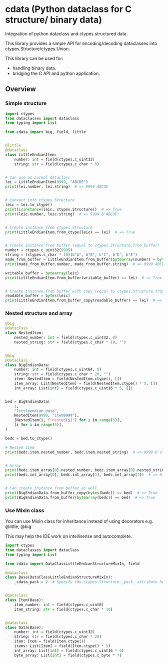 # cdata (Python dataclass for C structure/ binary data)

Integration of python dataclass and ctypes structured data.

This library provides a simple API for encoding/decoding dataclasses into ctypes.Structure/ctypes.Union.

This library can be used for:

- handling binary data.
- bridging the C API and python application.

## Overview

### Simple structure

```python
import ctypes
from dataclasses import dataclass
from typing import List

from cdata import big, field, little


@little
@dataclass
class LittleEndianItem:
    number: int = field(ctypes.c_uint32)
    string: str = field(ctypes.c_char * 5)


# Can use as normal dataclass
lei = LittleEndianItem(9999, "ABCDE")
print(lei.number, lei.string)  # => 9999 ABCDE


# Convert into ctypes.Structure
leic = lei.to_ctype()
print(isinstance(leic, ctypes.Structure))  # => True
print(leic.number, leic.string)  # => 9999 b'ABCDE'


# Create instance from ctypes.Structure
print(LittleEndianItem.from_ctype(leic) == lei)  # => True


# Create instance from buffer (equal to ctypes.Structure.from_buffer)
number = ctypes.c_uint32(9999)
string = (ctypes.c_char * 10)(b"A", b"B", b"C", b"D", b"E")
made_from_buffer = LittleEndianItem.from_buffer(bytearray(number) + bytearray(string))
print(made_from_buffer.number, made_from_buffer.string)  # => 9999 ABCDE

writable_buffer = bytearray(leic)
print(LittleEndianItem.from_buffer(writable_buffer) == lei)  # => True


# Create instance from buffer with copy (equal to ctypes.Structure.from_buffer_copy)
readable_buffer = bytes(leic)
print(LittleEndianItem.from_buffer_copy(readable_buffer) == lei)  # => True
```

### Nested structure and array

```python
@big
@dataclass
class NestedItem:
    nested_number: int = field(ctypes.c_uint32, 0)
    nested_string: str = field(ctypes.c_char * 10, "")


@big
@dataclass
class BigEndianData:
    number: int = field(ctypes.c_uint64, 0)
    string: str = field(ctypes.c_char * 20, "")
    item: NestedItem = field(NestedItem.ctype(), [])
    item_array: List[NestedItem] = field(NestedItem.ctype() * 5, [])
    int_array: List[int] = field(ctypes.c_uint16 * 5, [])


bed = BigEndianData(
    1,
    "littleendian_data",
    NestedItem(9999, "item9999"),
    [NestedItem(i, f"nested{i}") for i in range(5)],
    [i for i in range(5)],
)

bedc = bed.to_ctype()

# Nested item
print(bedc.item.nested_number, bedc.item.nested_string)  # => 9999 b'item9999'


# Array
print(bedc.item_array[0].nested_number, bedc.item_array[0].nested_string)  # => 0 b'nested0''
print(bedc.int_array[0], bedc.int_array[1], bedc.int_array[2])  # => 0 1 2


# Can create instance from buffer as well
print(BigEndianData.from_buffer_copy(bytes(bedc)) == bed)  # => True
print(BigEndianData.from_buffer(bytearray(bedc)) == bed)  # => True

```

### Use MixIn class

You can use MixIn class for inheritance instead of using decorators e.g. @little, @big

This may help the IDE work on intellisense and autocomplete.

```python
import ctypes
from dataclasses import dataclass
from typing import List

from cdata import DataClassLittleEndianStructureMixIn, field

@dataclass
class Base(DataClassLittleEndianStructureMixIn):
    _cdata_pack = 2  # Specify the ctypes.Structure._pack_ attribute here. Use 0 by default.


@dataclass
class Item(Base):
    item_number: int = field(ctypes.c_uint8)
    item_string: str = field(ctypes.c_char * 10)


@dataclass
class Data(Base):
    number: int = field(ctypes.c_uint32)
    string: str = field(ctypes.c_char * 20)
    item: Item = field(Item.ctype())
    items: List[Item] = field(Item.ctype() * 5)
    int_array: List[int] = field(ctypes.c_uint16 * 6)
    byte_array: List[int] = field(ctypes.c_byte * 7)
```
